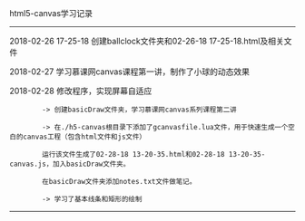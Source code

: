 html5-canvas学习记录

----------------------
2018-02-26 17-25-18 创建ballclock文件夹和02-26-18 17-25-18.html及相关文件

2018-02-27 学习慕课网canvas课程第一讲，制作了小球的动态效果

2018-02-28 修改程序，实现屏幕自适应

			-> 创建basicDraw文件夹，学习慕课网canvas系列课程第二讲
			
			-> 在./h5-canvas根目录下添加了gcanvasfile.lua文件，用于快速生成一个空白的canvas工程（包含html文件和js文件）
			
			运行该文件生成了02-28-18 13-20-35.html和02-28-18 13-20-35-canvas.js，加入basicDraw文件夹。
			
			在basicDraw文件夹添加notes.txt文件做笔记。
			
			-> 学习了基本线条和矩形的绘制
----------------------